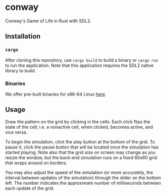 # conway
Conway's Game of Life in Rust with SDL2.

## Installation
### `cargo`
After cloning this repository, use `cargo build` to build a binary or `cargo run` to run 
the application. Note that this application requires the SDL2 native library to 
build.

### Binaries
We offer pre-built binaries for x86-64 Linux [here](https://github.com/Injng/conway/releases/latest).

## Usage
Draw the pattern on the grid by clicking in the cells. Each click flips the state of the cell; 
i.e. a nonactive cell, when clicked, becomes active, and vice versa.

To begin the simulation, click the play button at the bottom of the grid. To pause it, click 
the pause button that will be located once the simulation has started playing. Note also that
the grid size on screen may change as you resize the window, but the back-end simulation runs
on a fixed 60x60 grid that wraps around on borders.

You may also adjust the speed of the simulation (or more accurately, the interval between
updates of the simulation) through the slider on the bottom left. The number indicates the
approximate number of milliseconds between each update of the grid.
